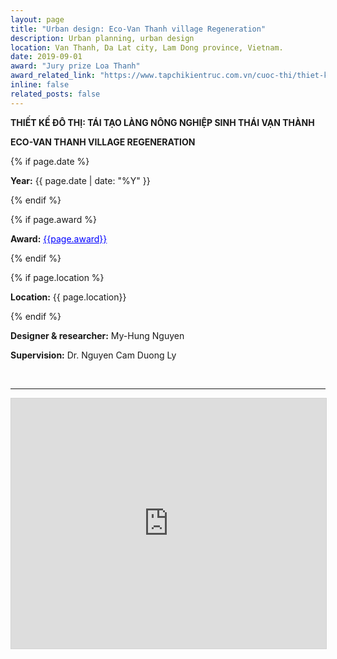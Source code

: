 ```yaml
---
layout: page
title: "Urban design: Eco-Van Thanh village Regeneration"
description: Urban planning, urban design
location: Van Thanh, Da Lat city, Lam Dong province, Vietnam. 
date: 2019-09-01
award: "Jury prize Loa Thanh"
award_related_link: "https://www.tapchikientruc.com.vn/cuoc-thi/thiet-ke-do-thi-tai-tao-lang-nong-nghiep-sinh-thai-van-thanh-giai-hoi-dong.html"
inline: false
related_posts: false
---
```


**THIẾT KẾ ĐÔ THỊ: TÁI TẠO LÀNG NÔNG NGHIỆP SINH THÁI VẠN THÀNH**

**ECO-VAN THANH VILLAGE REGENERATION**


{% if page.date %}
<p><b>Year:</b> {{ page.date | date: "%Y" }}</p>
{% endif %}


{% if page.award %}
<p><b>Award:</b> <a href="{{page.award_related_link}}" target="_blank" style="color: blue;">{{page.award}}</a></p>
{% endif %}


{% if page.location %}
<p><b>Location:</b> {{ page.location}}</p>
{% endif %}

<p><b>Designer & researcher:</b> My-Hung Nguyen</p>
<p><b>Supervision:</b> Dr. Nguyen Cam Duong Ly</p>


<br>
<hr>

<!-- <iframe src="/assets/pdf/2019_Hung Nguyen_Van Thanh Eco-farming Regeneration (compressed)_Urban design.pdf#view=fitH" width="100%" height="900" frameborder="no" border="0" marginwidth="0" marginheight="0"></iframe> -->
<iframe allowfullscreen="allowfullscreen" scrolling="no" class="fp-iframe" style="border: 1px solid lightgray; width: 100%; height: 400px;" src="https://heyzine.com/flip-book/8f9118b867.html"></iframe>